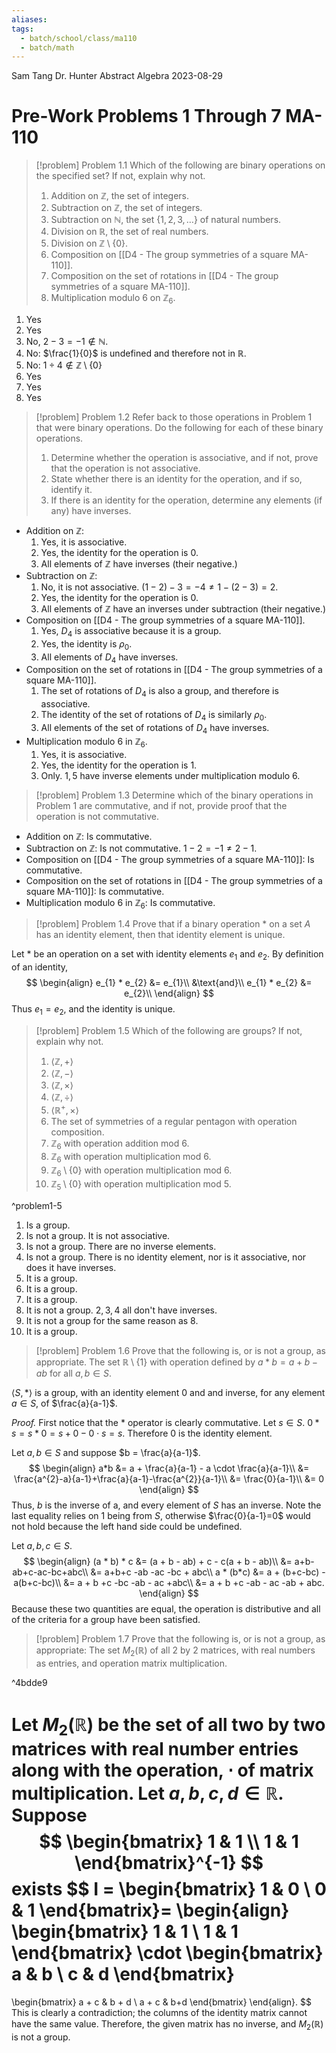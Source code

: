 ```yaml
---
aliases: 
tags:
  - batch/school/class/ma110
  - batch/math
---
```

Sam Tang
Dr. Hunter
Abstract Algebra
2023-08-29
# Pre-Work Problems 1 Through 7 MA-110

> [!problem] Problem 1.1
> Which of the following are binary operations on the specified set? If not, explain why not.
> 1. Addition on $\mathbb{Z}$, the set of integers.
> 2. Subtraction on $\mathbb{Z}$, the set of integers.
> 3. Subtraction on $\mathbb{N}$, the set $\{ 1,2,3,\dots \}$ of natural numbers.
> 4. Division on $\mathbb{R}$, the set of real numbers.
> 5. Division on $\mathbb{Z}\setminus \{ 0 \}$.
> 6. Composition on [[D4 - The group symmetries of a square MA-110]].
> 7. Composition on the set of rotations in [[D4 - The group symmetries of a square MA-110]].
> 8. Multiplication modulo 6 on $\mathbb{Z}_{6}$.

1. Yes
2. Yes
3. No, $2-3 = -1 \notin \mathbb{N}$.
4. No: $\frac{1}{0}$ is undefined and therefore not in $\mathbb{R}$.
5. No: $1\div 4 \notin \mathbb{Z}\setminus \{ 0 \}$
6. Yes
7. Yes
8. Yes

> [!problem] Problem 1.2
> Refer back to those operations in Problem 1 that were binary operations. Do the following for each of these binary operations.
> 1. Determine whether the operation is associative, and if not, prove that the operation is not associative.
> 2. State whether there is an identity for the operation, and if so, identify it.
> 3. If there is an identity for the operation, determine any elements (if any) have inverses.

- Addition on $\mathbb{Z}$:
    1. Yes, it is associative.
    2. Yes, the identity for the operation is $0$.
    3. All elements of $\mathbb{Z}$ have inverses (their negative.)
- Subtraction on $\mathbb{Z}$:
    1. No, it is not associative. $(1-2)-3=-4\neq1-(2-3)=2$.
    2. Yes, the identity for the operation is $0$.
    3. All elements of $\mathbb{Z}$ have an inverses under subtraction (their negative.)
- Composition on [[D4 - The group symmetries of a square MA-110]].
    1. Yes, $D_{4}$ is associative because it is a group.
    2. Yes, the identity is $\rho_{0}$.
    3. All elements of $D_{4}$ have inverses.
- Composition on the set of rotations in [[D4 - The group symmetries of a square MA-110]].
    1. The set of rotations of $D_{4}$ is also a group, and therefore is associative.
    2. The identity of the set of rotations of $D_{4}$ is similarly $\rho_{0}$.
    3. All elements of the set of rotations of $D_{4}$ have inverses.
- Multiplication modulo 6 in $\mathbb{Z}_{6}$.
    1. Yes, it is associative.
    2. Yes, the identity for the operation is 1.
    3. Only. $1,5$  have inverse elements under multiplication modulo 6.

> [!problem] Problem 1.3
> Determine which of the binary operations in Problem 1 are commutative, and if not, provide proof that the operation is not commutative.

- Addition on $\mathbb{Z}$: Is commutative.
- Subtraction on $\mathbb{Z}$: Is not commutative. $1-2=-1\neq2-1$.
- Composition on [[D4 - The group symmetries of a square MA-110]]: Is commutative.
- Composition on the set of rotations in [[D4 - The group symmetries of a square MA-110]]: Is commutative.
- Multiplication modulo 6 in $\mathbb{Z}_{6}$: Is commutative.

> [!problem] Problem 1.4
> Prove that if a binary operation $*$ on a set $A$ has an identity element, then that identity element is unique.

Let $*$ be an operation on a set with identity elements $e_{1}$ and $e_{2}$. By definition of an identity,
$$
\begin{align}
e_{1} * e_{2} &= e_{1}\\
&\text{and}\\
e_{1} * e_{2} &= e_{2}\\
\end{align}
$$
Thus $e_{1}=e_{2}$, and the identity is unique.

> [!problem] Problem 1.5
> Which of the following are groups? If not, explain why not.
> 1. $\langle \mathbb{Z},+\rangle$
> 2. $\langle \mathbb{Z},-\rangle$
> 3. $\langle \mathbb{Z},\times \rangle$
> 4. $\langle \mathbb{Z},\div\rangle$
> 5. $\langle \mathbb{R}^{+}, \times \rangle$
> 6. The set of symmetries of a regular pentagon with operation composition.
> 7. $\mathbb{Z}_{6}$ with operation addition mod 6.
> 8. $\mathbb{Z}_{6}$ with operation multiplication mod 6.
> 9. $\mathbb{Z}_{6}\setminus \{ 0 \}$ with operation multiplication mod 6.
> 10. $\mathbb{Z}_{5}\setminus \{ 0 \}$ with operation multiplication mod 5.

^problem1-5

1. Is a group.
2. Is not a group. It is not associative.
3. Is not a group. There are no inverse elements.
4. Is not a group. There is no identity element, nor is it associative, nor does it have inverses.
5. It is a group.
6. It is a group.
7. It is a group.
8. It is not a group. $2,3,4$ all don't have inverses.
9. It is not a group for the same reason as 8.
10. It is a group.

> [!problem] Problem 1.6
> Prove that the following is, or is not a group, as appropriate. The set $\mathbb{R}\setminus \{ 1 \}$ with operation defined by $a*b=a+b-ab$ for all $a,b \in S$.

$\langle S,*\rangle$ is a group, with an identity element $0$ and and inverse, for any element $a \in S$, of $\frac{a}{a-1}$.

*Proof.* First notice that the $*$ operator is clearly commutative. Let $s \in S$. $0*s=s*0=s+0-0 \cdot s=s$. Therefore $0$ is the identity element.

Let $a,b \in S$ and suppose $b = \frac{a}{a-1}$.
$$
\begin{align}
a*b &= a + \frac{a}{a-1} - a  \cdot \frac{a}{a-1}\\
&= \frac{a^{2}-a}{a-1}+\frac{a}{a-1}-\frac{a^{2}}{a-1}\\
&= \frac{0}{a-1}\\
&= 0
\end{align}
$$
Thus, $b$ is the inverse of a, and every element of $S$ has an inverse. Note the last equality relies on $1$ being  from $S$, otherwise $\frac{0}{a-1}=0$ would not hold because the left hand side could be undefined.

Let $a,b,c \in S$.
$$
\begin{align}
(a * b) * c &= (a + b - ab) + c - c(a + b - ab)\\
&= a+b-ab+c-ac-bc+abc\\
&= a+b+c -ab -ac -bc + abc\\
a * (b*c) &= a + (b+c-bc) - a(b+c-bc)\\
&= a + b +c -bc -ab - ac +abc\\
&= a + b +c -ab - ac -ab + abc.
\end{align}
$$
Because these two quantities are equal, the operation is distributive and all of the criteria for a group have been satisfied.

> [!problem] Problem 1.7
> Prove that the following is, or is not a group, as appropriate: The set $M_{2}(\mathbb{R})$ of all 2 by 2 matrices, with real numbers as entries, and operation matrix multiplication.

^4bdde9

Let $M_{2}(\mathbb{R})$ be the set of all two by two matrices with real number entries along with the operation, $\cdot$ of matrix multiplication. Let $a,b,c,d \in \mathbb{R}$. Suppose
$$
\begin{bmatrix}
1 & 1 \\
1 & 1
\end{bmatrix}^{-1}
$$
exists
$$
I =
\begin{bmatrix}
1 & 0 \\
0 & 1
\end{bmatrix}=
\begin{align}
\begin{bmatrix}
1 & 1 \\
1 & 1
\end{bmatrix}
\cdot 
\begin{bmatrix}
a & b \\
c & d
\end{bmatrix} 
=
\begin{bmatrix}
a + c & b + d \\
a + c & b+d
\end{bmatrix}
\end{align}.
$$
This is clearly a contradiction; the columns of the identity matrix cannot have the same value. Therefore, the given matrix has no inverse, and $M_{2}(\mathbb{R})$ is not a group.
